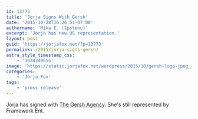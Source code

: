 ```yaml
---
id: 13773
title: 'Jorja Signs With Gersh'
date: '2015-10-28T16:26:51-07:00'
authorname: 'Mika E. (Ipstenu)'
excerpt: 'Jorja has new US representation.'
layout: post
guid: 'https://jorjafox.net/?p=13773'
permalink: /2015/jorja-signs-gersh/
astra_style_timestamp_css:
    - '1634349655'
image: 'https://static.jorjafox.net/wordpress/2015/10/gersh-logo-jpeg__111117003701.jpg'
categories:
    - 'Jorja Fox'
tags:
    - 'press release'
---
```


Jorja has signed with <a href="http://www.gershagency.com/">The Gersh Agency</a>. She's still represented by Framework Ent.
